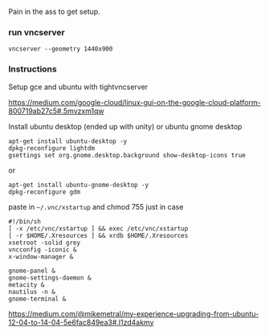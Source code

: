 Pain in the ass to get setup.

### run vncserver
```
vncserver --geometry 1440x900
```

### Instructions
Setup gce and ubuntu with tightvncserver

https://medium.com/google-cloud/linux-gui-on-the-google-cloud-platform-800719ab27c5#.5mvzxm1qw

Install ubuntu desktop (ended up with unity) or ubuntu gnome desktop

```
apt-get install ubuntu-desktop -y
dpkg-reconfigure lightdm
gsettings set org.gnome.desktop.background show-desktop-icons true
```
or
```
apt-get install ubuntu-gnome-desktop -y
dpkg-reconfigure gdm
```

paste in `~/.vnc/xstartup` and chmod 755 just in case
```
#!/bin/sh
[ -x /etc/vnc/xstartup ] && exec /etc/vnc/xstartup
[ -r $HOME/.Xresources ] && xrdb $HOME/.Xresources
xsetroot -solid grey
vncconfig -iconic &
x-window-manager &

gnome-panel &
gnome-settings-daemon &
metacity &
nautilus -n &
gnome-terminal &
```

https://medium.com/@mikemetral/my-experience-upgrading-from-ubuntu-12-04-to-14-04-5e6fac849ea3#.l1zd4akmy
